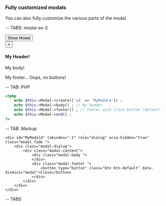 ### Fully customized modals

You can also fully customize the various parts of the modal.

-- TABS: modal-ex-3

<div class="btn-modal">
    <button type="button" class="btn btn-custom" data-toggle="modal" data-target="#MyModal3">Show Modal</button>
</div>
<div id="MyModal3" tabindex="-1" role="dialog" aria-hidden="true" aria-labbeledby="MyModal3Label" class="modal fade "><div class="modal-dialog"><div class="modal-content"><div class="modal-header my-header-class"><button type="button" class="close" data-dismiss="modal" aria-hidden="true">×</button><h4>My Header!</h4></div><div class="modal-body "><p>My body!</p></div><div class="modal-footer "><p>My footer... Oops, no buttons!</p></div></div></div></div>
-- TAB: PHP

```php
<?php
    echo $this->Modal->create(['id' => 'MyModal4']) ;
    echo $this->Modal->body() ; // No header
    echo $this->Modal->footer() ; // Footer with close button (default)
    echo $this->Modal->end() ;
?>
```

-- TAB: Markup

```markup
<div id="MyModal4" tabindex="-1" role="dialog" aria-hidden="true" class="modal fade ">
    <div class="modal-dialog">
        <div class="modal-content">
            <div class="modal-body ">
            </div>
            <div class="modal-footer ">
                <button type="button" class="btn btn-default" data-dismiss="modal">Close</button>
            </div>
        </div>
    </div>
</div>
```

-- TABS

